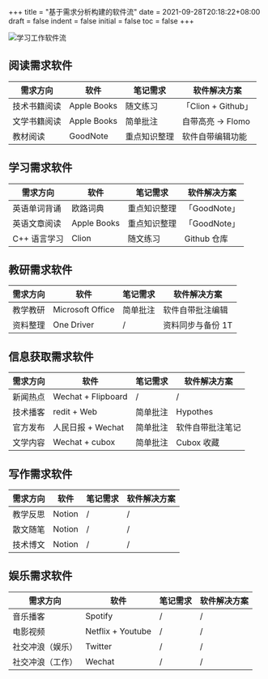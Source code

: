 +++
title = "基于需求分析构建的软件流"
date = 2021-09-28T20:18:22+08:00
draft = false
indent = false
initial = false
toc = false
+++

![学习工作软件流](/img/学习工作软件流.jpg "学习工作软件流程图")

## 阅读需求软件

| 需求方向 | 软件 | 笔记需求 | 软件解决方案 |
| --- | --- | --- | --- |
| 技术书籍阅读 | Apple Books | 随文练习 | 「Clion + Github」 |
| 文学书籍阅读 | Apple Books | 简单批注 | 自带高亮 → Flomo |
| 教材阅读 | GoodNote | 重点知识整理 | 软件自带编辑功能 |

## 学习需求软件

| 需求方向 | 软件 | 笔记需求 | 软件解决方案 |
| --- | --- | --- | --- |
| 英语单词背诵 | 欧路词典 | 重点知识整理 | 「GoodNote」 |
| 英语文章阅读 | Apple Books | 重点知识整理 | 「GoodNote」 |
| C++ 语言学习 | Clion | 随文练习 | Github 仓库 |

## 教研需求软件

| 需求方向 | 软件 | 笔记需求 | 软件解决方案 |
| --- | --- | --- | --- |
| 教学教研 | Microsoft Office | 简单批注 | 软件自带批注编辑 |
| 资料整理 | One Driver | / | 资料同步与备份 1T |

## 信息获取需求软件

| 需求方向 | 软件 | 笔记需求 | 软件解决方案 |
| --- | --- | --- | --- |
| 新闻热点 | Wechat  + Flipboard | / | / |
| 技术播客 | redit + Web | 简单批注 | Hypothes |
| 官方发布 | 人民日报 + Wechat | 简单批注 | 软件自带批注笔记 |
| 文学内容 | Wechat + cubox | 简单批注 | Cubox 收藏 |

## 写作需求软件

| 需求方向 | 软件 | 笔记需求 | 软件解决方案 |
| --- | --- | --- | --- |
| 教学反思 | Notion | / | / |
| 散文随笔 | Notion | / | / |
| 技术博文 | Notion | / | / |

## 娱乐需求软件

| 需求方向 | 软件 | 笔记需求 | 软件解决方案 |
| --- | --- | --- | --- |
| 音乐播客 | Spotify | / | / |
| 电影视频 | Netflix + Youtube | / | / |
| 社交冲浪（娱乐） | Twitter | / | / |
| 社交冲浪（工作） | Wechat | / | / |
